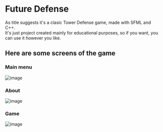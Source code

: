 # Future Defense
As title suggests it's a clasic Tower Defense game, made with SFML and C++. <br/>
It's just project created mainly for educational purposes, so if you want, you can use it however you like. <br/>
## Here are some screens of the game
### Main menu
![image](https://user-images.githubusercontent.com/22370292/31185899-769b3558-a92d-11e7-8b3b-aa50aa49eaf0.png)
### About
![image](https://user-images.githubusercontent.com/22370292/31185912-7c723616-a92d-11e7-9c38-f66bda62054b.png)
### Game
![image](https://user-images.githubusercontent.com/22370292/31185956-997edd90-a92d-11e7-9d2a-041e6755c00b.png)
